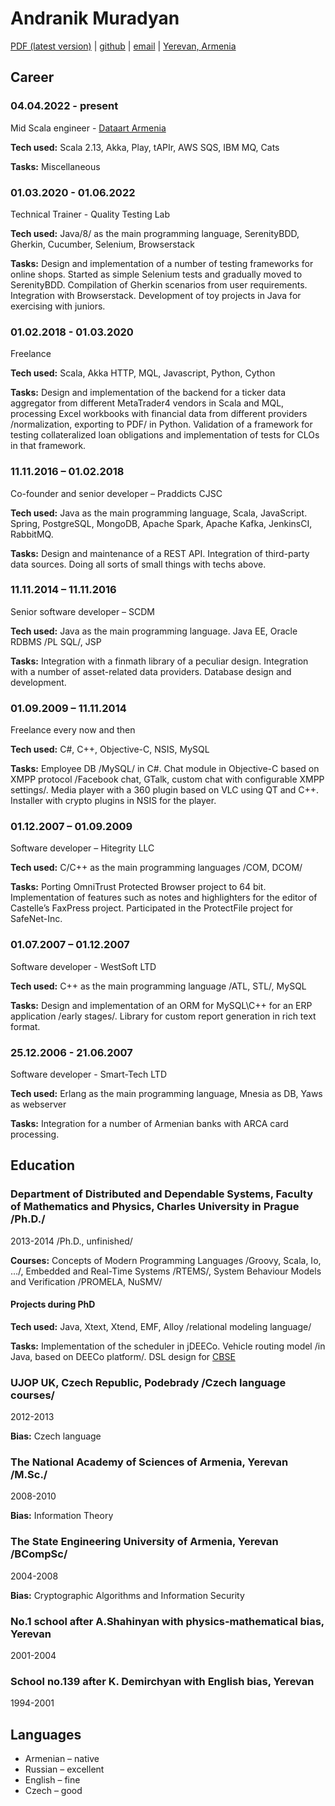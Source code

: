 # Andranik Muradyan

[PDF (latest version)](https://amuradyan.github.io/resume/RESUME.pdf) |
[github](https://github.com/amuradyan) |
[email](mailto:muradianator@gmail.com) |
[Yerevan, Armenia](https://www.openstreetmap.org/relation/364087#map=12/40.1614/44.5259)

## Career

### 04.04.2022 - present

Mid Scala engineer - [Dataart Armenia](https://www.dataart.com)

**Tech used:** Scala 2.13, Akka, Play, tAPIr, AWS SQS, IBM MQ, Cats

**Tasks:** Miscellaneous

### 01.03.2020 - 01.06.2022

Technical Trainer - Quality Testing Lab

**Tech used:** Java/8/ as the main programming language, SerenityBDD, Gherkin, Cucumber, Selenium, Browserstack

**Tasks:** Design and implementation of a number of testing frameworks for online shops. Started as simple Selenium tests and gradually moved to SerenityBDD. Compilation of Gherkin scenarios from user requirements. Integration with Browserstack․ Development of toy projects in Java for exercising with juniors.

### 01.02.2018 - 01.03.2020

Freelance

**Tech used:** Scala, Akka HTTP, MQL, Javascript, Python, Cython

**Tasks:** Design and implementation of the backend for a ticker data aggregator from different MetaTrader4 vendors in Scala and MQL, processing Excel workbooks with financial data from different providers /normalization, exporting to PDF/ in Python. Validation of a framework for testing collateralized loan obligations and implementation of tests for CLOs in that framework.

### 11.11.2016 – 01.02.2018

Co-founder and senior developer – Praddicts CJSC

**Tech used:** Java as the main programming language, Scala, JavaScript. Spring, PostgreSQL, MongoDB, Apache Spark, Apache Kafka, JenkinsCI, RabbitMQ.

**Tasks:** Design and maintenance of a REST API. Integration of third-party data sources. Doing all sorts of small things with techs above.

### 11.11.2014 – 11.11.2016

Senior software developer – SCDM

**Tech used:** Java as the main programming language. Java EE, Oracle RDBMS /PL SQL/, JSP

**Tasks:** Integration with a finmath library of a peculiar design. Integration with a number of asset-related data providers. Database design and development.

### 01.09.2009 – 11.11.2014

Freelance every now and then

**Tech used:** C#, C++, Objective-C, NSIS, MySQL

**Tasks:** Employee DB /MySQL/ in C#. Chat module in Objective-C based on XMPP protocol /Facebook chat, GTalk, custom chat with configurable XMPP settings/. Media player with a 360 plugin based on VLC using QT and C++. Installer with crypto plugins in NSIS for the player.

### 01.12.2007 – 01.09.2009

Software developer – Hitegrity LLC

**Tech used:** C/C++ as the main programming languages /COM, DCOM/

**Tasks:** Porting OmniTrust Protected Browser project to 64 bit. Implementation of features such as notes and highlighters for the editor of Castelle’s FaxPress project. Participated in the ProtectFile project for SafeNet-Inc.

### 01.07.2007 – 01.12.2007

Software developer - WestSoft LTD

**Tech used:** C++ as the main programming language /ATL, STL/, MySQL

**Tasks:** Design and implementation of an ORM for MySQL\C++ for an ERP application /early stages/. Library for custom report generation in rich text format.

### 25.12.2006 - 21.06.2007

Software developer - Smart-Tech LTD

**Tech used:** Erlang as the main programming language, Mnesia as DB, Yaws as webserver

**Tasks:** Integration for a number of Armenian banks with ARCA card processing.

## Education

### Department of Distributed and Dependable Systems, Faculty of Mathematics and Physics, Charles University in Prague /Ph.D./

2013-2014 /Ph.D., unfinished/

**Courses:** Concepts of Modern Programming Languages /Groovy, Scala, Io, …/, Embedded and Real-Time Systems /RTEMS/, System Behaviour Models and Verification /PROMELA, NuSMV/

#### Projects during PhD

**Tech used:** Java, Xtext, Xtend, EMF, Alloy /relational modeling language/

**Tasks:** Implementation of the scheduler in jDEECo. Vehicle routing model /in Java, based on DEECo platform/. DSL design for [CBSE](https://en.wikipedia.org/wiki/Component-based_software_engineering)

### UJOP UK, Czech Republic, Podebrady /Czech language courses/

2012-2013

**Bias:** Czech language

### The National Academy of Sciences of Armenia, Yerevan /M.Sc./

2008-2010

**Bias:** Information Theory

### The State Engineering University of Armenia, Yerevan /BCompSc/

2004-2008

**Bias:** Cryptographic Algorithms and Information Security

### No.1 school after A.Shahinyan with physics-mathematical bias, Yerevan

2001-2004

### School no.139 after K. Demirchyan with English bias, Yerevan

1994-2001

## Languages

* Armenian – native
* Russian – excellent
* English – fine
* Czech – good
